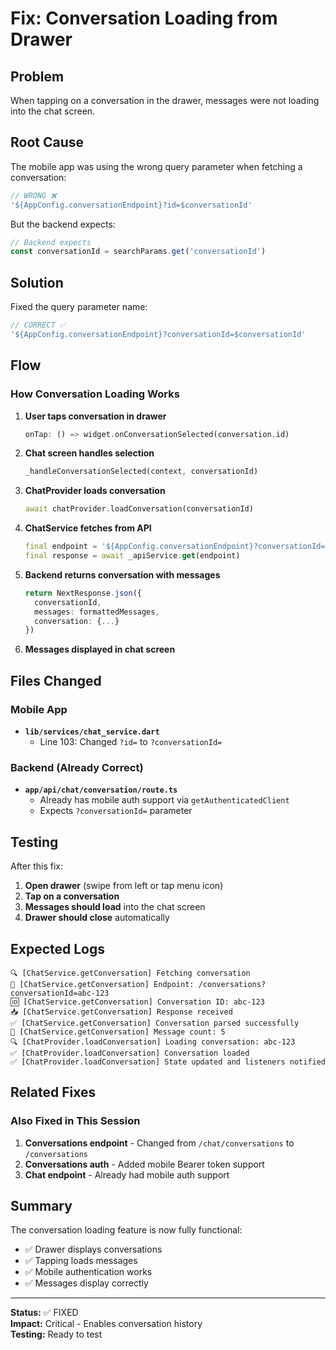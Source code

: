 # Fix: Conversation Loading from Drawer

## Problem

When tapping on a conversation in the drawer, messages were not loading into the chat screen.

## Root Cause

The mobile app was using the wrong query parameter when fetching a conversation:

```dart
// WRONG ❌
'${AppConfig.conversationEndpoint}?id=$conversationId'
```

But the backend expects:

```typescript
// Backend expects
const conversationId = searchParams.get('conversationId')
```

## Solution

Fixed the query parameter name:

```dart
// CORRECT ✅
'${AppConfig.conversationEndpoint}?conversationId=$conversationId'
```

## Flow

### How Conversation Loading Works

1. **User taps conversation in drawer**
   ```dart
   onTap: () => widget.onConversationSelected(conversation.id)
   ```

2. **Chat screen handles selection**
   ```dart
   _handleConversationSelected(context, conversationId)
   ```

3. **ChatProvider loads conversation**
   ```dart
   await chatProvider.loadConversation(conversationId)
   ```

4. **ChatService fetches from API**
   ```dart
   final endpoint = '${AppConfig.conversationEndpoint}?conversationId=$conversationId'
   final response = await _apiService.get(endpoint)
   ```

5. **Backend returns conversation with messages**
   ```typescript
   return NextResponse.json({
     conversationId,
     messages: formattedMessages,
     conversation: {...}
   })
   ```

6. **Messages displayed in chat screen**

## Files Changed

### Mobile App
- **`lib/services/chat_service.dart`**
  - Line 103: Changed `?id=` to `?conversationId=`

### Backend (Already Correct)
- **`app/api/chat/conversation/route.ts`**
  - Already has mobile auth support via `getAuthenticatedClient`
  - Expects `?conversationId=` parameter

## Testing

After this fix:

1. **Open drawer** (swipe from left or tap menu icon)
2. **Tap on a conversation**
3. **Messages should load** into the chat screen
4. **Drawer should close** automatically

## Expected Logs

```
🔍 [ChatService.getConversation] Fetching conversation
📍 [ChatService.getConversation] Endpoint: /conversations?conversationId=abc-123
🆔 [ChatService.getConversation] Conversation ID: abc-123
📥 [ChatService.getConversation] Response received
✅ [ChatService.getConversation] Conversation parsed successfully
💬 [ChatService.getConversation] Message count: 5
🔍 [ChatProvider.loadConversation] Loading conversation: abc-123
✅ [ChatProvider.loadConversation] Conversation loaded
✅ [ChatProvider.loadConversation] State updated and listeners notified
```

## Related Fixes

### Also Fixed in This Session

1. **Conversations endpoint** - Changed from `/chat/conversations` to `/conversations`
2. **Conversations auth** - Added mobile Bearer token support
3. **Chat endpoint** - Already had mobile auth support

## Summary

The conversation loading feature is now fully functional:
- ✅ Drawer displays conversations
- ✅ Tapping loads messages
- ✅ Mobile authentication works
- ✅ Messages display correctly

---

**Status:** ✅ FIXED  
**Impact:** Critical - Enables conversation history  
**Testing:** Ready to test

